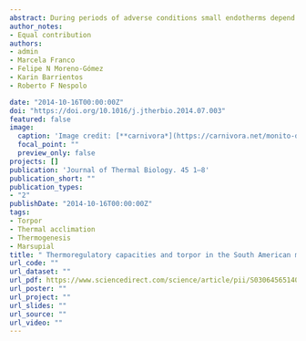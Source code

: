 ```yaml
---
abstract: During periods of adverse conditions small endotherms depend on a continuous supply of food and energy to maintain body temperature. Thus, rapid and reversible phenotypic modifications at different organizational levels are key for an efficient use of resources and survival. In this study, we provide a quantitative description of thermoregulatory capacities and energy-saving strategies in the Chilean marsupial *Dromiciops gliroides*. In particular, we evaluated the effect of thermal acclimation on basal metabolic rate (BMR), thermal conductance (C) and torpor patterns, as well as the presence of non-shivering thermogenesis (NST) as a rewarming mechanism in this marsupial. Non-significant effects of thermal acclimation were observed in BMR, C and body mass, but cold-acclimated individuals exhibited significantly longer torpor bouts. Also, minimum body temperature during torpor, inter-bout body temperature and arousal rewarming rate were lower in cold-acclimated animals. Furthermore, we found that *D. gliroides* did not display NST in response to Norepinephrine. Hence, despite the high regulation of torpor of other species, *D. gliroides* shows low flexibility in the ability to adjust energy expenditure and insulation properties, and (as in other marsupials) NST do not seems to be important as thermoregulatory mechanism. 
author_notes:
- Equal contribution
authors:
- admin
- Marcela Franco
- Felipe N Moreno-Gómez
- Karin Barrientos
- Roberto F Nespolo

date: "2014-10-16T00:00:00Z"
doi: "https://doi.org/10.1016/j.jtherbio.2014.07.003"
featured: false
image:
  caption: 'Image credit: [**carnivora*](https://carnivora.net/monito-del-monte-dromiciops-gliroides-t3767.html)'
  focal_point: ""
  preview_only: false
projects: []
publication: 'Journal of Thermal Biology. 45 1–8'
publication_short: ""
publication_types:
- "2"
publishDate: "2014-10-16T00:00:00Z"
tags:
- Torpor
- Thermal acclimation
- Thermogenesis
- Marsupial
title: " Thermoregulatory capacities and torpor in the South American marsupial, Dromiciops gliroides"
url_code: ""
url_dataset: ""
url_pdf: https://www.sciencedirect.com/science/article/pii/S0306456514001004/pdfft?md5=4b3cae7581a0247efffee24fa1dcf3a8&pid=1-s2.0-S0306456514001004-main.pdf
url_poster: ""
url_project: ""
url_slides: ""
url_source: ""
url_video: ""
---
```



